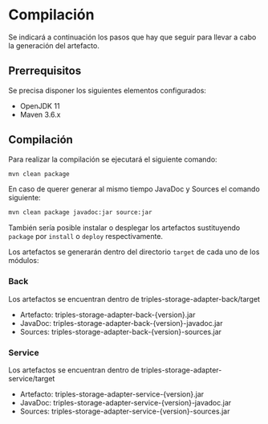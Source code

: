 # Compilación

Se indicará a continuación los pasos que hay que seguir para llevar a cabo la generación del artefacto.

## Prerrequisitos

Se precisa disponer los siguientes elementos configurados:

* OpenJDK 11
* Maven 3.6.x

## Compilación

Para realizar la compilación se ejecutará el siguiente comando:

```bash
mvn clean package
```

En caso de querer generar al mismo tiempo JavaDoc y Sources el comando siguiente: 

```bash
mvn clean package javadoc:jar source:jar
```

También sería posible instalar o desplegar los artefactos sustituyendo `package` por `install` o `deploy` respectivamente.

Los artefactos se generarán dentro del directorio `target` de cada uno de los módulos:

### Back

Los artefactos se encuentran dentro de triples-storage-adapter-back/target

* Artefacto: triples-storage-adapter-back-{version}.jar
* JavaDoc: triples-storage-adapter-back-{version}-javadoc.jar
* Sources: triples-storage-adapter-back-{version}-sources.jar

### Service

Los artefactos se encuentran dentro de triples-storage-adapter-service/target

* Artefacto: triples-storage-adapter-service-{version}.jar
* JavaDoc: triples-storage-adapter-service-{version}-javadoc.jar
* Sources: triples-storage-adapter-service-{version}-sources.jar
